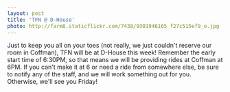 ```yaml
---
layout: post
title: 'TFN @ D-House'
photo: http://farm8.staticflickr.com/7438/9301946165_f27c515ef9_o.jpg
---
```


Just to keep you all on your toes (not really, we just couldn't reserve our room in Coffman), TFN will be at D-House this week! Remember the early start time of 6:30PM, so that means we will be providing rides at Coffman at 6PM. If you can't make it at 6 or need a ride from somewhere else, be sure to notify any of the staff, and we will work something out for you. Otherwise, we'll see you Friday!
